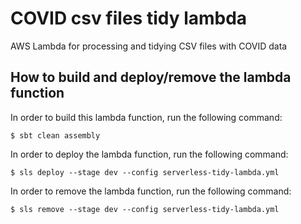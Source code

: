 # COVID csv files tidy lambda
AWS Lambda for processing and tidying CSV files with COVID data

## How to build and deploy/remove the lambda function

In order to build this lambda function, run the following command:

```
$ sbt clean assembly
```

In order to deploy the lambda function, run the following command:

```
$ sls deploy --stage dev --config serverless-tidy-lambda.yml
```

In order to remove the lambda function, run the following command:

```
$ sls remove --stage dev --config serverless-tidy-lambda.yml
```